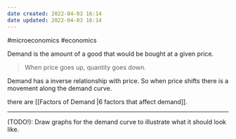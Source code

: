 ```yaml
---
date created: 2022-04-03 16:14
date updated: 2022-04-03 16:14
---
```


#microeconomics #economics

Demand is the amount of a good that would be bought at a given price.

> When price goes up, quantity goes down.

Demand has a inverse relationship with price. So when price shifts there is a movement along the demand curve.

there are [[Factors of Demand |6 factors that affect demand]].

---
(TODO!): Draw graphs for the demand curve to illustrate what it should look like.
